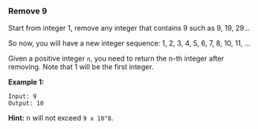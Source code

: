 ### Remove 9

Start from integer 1, remove any integer that contains 9 such as 9, 19, 29...

So now, you will have a new integer sequence: 1, 2, 3, 4, 5, 6, 7, 8, 10, 11, ...

Given a positive integer `n`, you need to return the n-th integer after removing. Note that 1 will be the first integer.

**Example 1:**

    Input: 9
    Output: 10

**Hint:** n will not exceed `9 x 10^8`.

